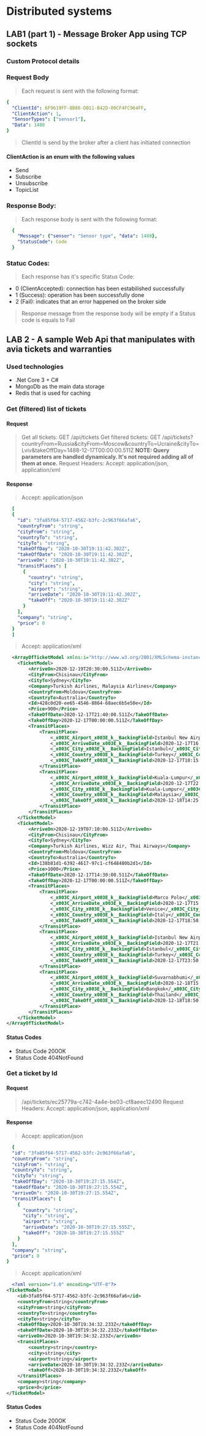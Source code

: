 # Distributed systems
## LAB1 (part 1) - Message Broker App using TCP sockets
### Custom Protocol details
### Request Body
> Each request is sent with the following format:
```yaml
{
  "ClientId": 6F9619FF-8B86-D011-B42D-00CF4FC964FF,
  "ClientAction": 1,
  "SensorTypes": ["sensor1"],
  "Data": 1488
}
```

> ClientId is send by the broker after a client has initiated connection
#### ClientAction is an enum with the following values

- Send
- Subscribe
- Unsubscribe
- TopicList

### Response Body:
> Each response body is sent with the following format:
```yaml
  {
    "Message": {"sensor": "Sensor type", "data": 1488},
    "StatusCode": Code
  }
```

### Statuc Codes:
> Each response has it's specific Status Code:
- 0 (ClientAccepted): connection  has been estabilished successfully
- 1 (Success): operation has been successfully done
- 2 (Fail): indicates that an error happened on the broker side

> Response message from the response body will be empty if a Status code is equals to Fail


## LAB 2 - A sample Web Api that manipulates with avia tickets and warranties
### Used technologies
- .Net Core 3 + C#
- MongoDb as the main data storage
- Redis that is used for caching

### Get (filtered) list of tickets
#### Request
> Get all tickets: GET /api/tickets
> Get filtered tickets: GET /api/tickets?countryFrom=Russia&cityFrom=Moscow&countryTo=Ucraine&cityTo=Lviv&takeOffDay=1488-12-17T00:00:00.511Z
> **NOTE: Query parameters are handled dynamicaly. It's not required adding all of them at once.**
> Request Headers: Accept: application/json, application/xml

#### Response
> Accept: application/json
```yaml
  [
  {
    "id": "3fa85f64-5717-4562-b3fc-2c963f66afa6",
    "countryFrom": "string",
    "cityFrom": "string",
    "countryTo": "string",
    "cityTo": "string",
    "takeOffDay": "2020-10-30T19:11:42.302Z",
    "takeOffDate": "2020-10-30T19:11:42.302Z",
    "arriveOn": "2020-10-30T19:11:42.302Z",
    "transitPlaces": [
      {
        "country": "string",
        "city": "string",
        "airport": "string",
        "arriveDate": "2020-10-30T19:11:42.302Z",
        "takeOff": "2020-10-30T19:11:42.302Z"
      }
    ],
    "company": "string",
    "price": 0
  }
  ]
```

> Accept: application/xml
```xml
  <ArrayOfTicketModel xmlns:i="http://www.w3.org/2001/XMLSchema-instance" xmlns="http://schemas.datacontract.org/2004/07/AviaSalesApiCopyTwo.Models.Tickets">
    <TicketModel>
        <ArriveOn>2020-12-19T20:30:00.511Z</ArriveOn>
        <CityFrom>Chisinau</CityFrom>
        <CityTo>Sydney</CityTo>
        <Company>Turkish Airlines, Malaysia Airlines</Company>
        <CountryFrom>Moldova</CountryFrom>
        <CountryTo>Australia</CountryTo>
        <Id>428c0d20-ee65-4546-8864-68aec6b5e50e</Id>
        <Price>900</Price>
        <TakeOffDate>2020-12-17T21:40:00.511Z</TakeOffDate>
        <TakeOffDay>2020-12-17T00:00:00.511Z</TakeOffDay>
        <TransitPlaces>
            <TransitPlace>
                <_x003C_Airport_x003E_k__BackingField>Istanbul New Airport</_x003C_Airport_x003E_k__BackingField>
                <_x003C_ArriveDate_x003E_k__BackingField>2020-12-17T16:50:00.511Z</_x003C_ArriveDate_x003E_k__BackingField>
                <_x003C_City_x003E_k__BackingField>Istanbul</_x003C_City_x003E_k__BackingField>
                <_x003C_Country_x003E_k__BackingField>Turkey</_x003C_Country_x003E_k__BackingField>
                <_x003C_TakeOff_x003E_k__BackingField>2020-12-17T18:15:00.511Z</_x003C_TakeOff_x003E_k__BackingField>
            </TransitPlace>
            <TransitPlace>
                <_x003C_Airport_x003E_k__BackingField>Kuala-Lumpur</_x003C_Airport_x003E_k__BackingField>
                <_x003C_ArriveDate_x003E_k__BackingField>2020-12-17T22:30:00.511Z</_x003C_ArriveDate_x003E_k__BackingField>
                <_x003C_City_x003E_k__BackingField>Kuala-Lumpur</_x003C_City_x003E_k__BackingField>
                <_x003C_Country_x003E_k__BackingField>Malaysia</_x003C_Country_x003E_k__BackingField>
                <_x003C_TakeOff_x003E_k__BackingField>2020-12-18T14:25:00.511Z</_x003C_TakeOff_x003E_k__BackingField>
            </TransitPlace>
        </TransitPlaces>
    </TicketModel>
    <TicketModel>
        <ArriveOn>2020-12-19T07:10:00.511Z</ArriveOn>
        <CityFrom>Chisinau</CityFrom>
        <CityTo>Sydney</CityTo>
        <Company>Turkish Airlines, Wizz Air, Thai Airways</Company>
        <CountryFrom>Moldova</CountryFrom>
        <CountryTo>Australia</CountryTo>
        <Id>138b81d1-6392-4617-97c1-cf648480b2d1</Id>
        <Price>1000</Price>
        <TakeOffDate>2020-12-17T14:30:00.511Z</TakeOffDate>
        <TakeOffDay>2020-12-17T00:00:00.511Z</TakeOffDay>
        <TransitPlaces>
            <TransitPlace>
                <_x003C_Airport_x003E_k__BackingField>Marco Polo</_x003C_Airport_x003E_k__BackingField>
                <_x003C_ArriveDate_x003E_k__BackingField>2020-12-17T15:50:00.511Z</_x003C_ArriveDate_x003E_k__BackingField>
                <_x003C_City_x003E_k__BackingField>Venice</_x003C_City_x003E_k__BackingField>
                <_x003C_Country_x003E_k__BackingField>Italy</_x003C_Country_x003E_k__BackingField>
                <_x003C_TakeOff_x003E_k__BackingField>2020-12-17T18:50:00.511Z</_x003C_TakeOff_x003E_k__BackingField>
            </TransitPlace>
            <TransitPlace>
                <_x003C_Airport_x003E_k__BackingField>Istanbul New Airport</_x003C_Airport_x003E_k__BackingField>
                <_x003C_ArriveDate_x003E_k__BackingField>2020-12-17T21:20:00.511Z</_x003C_ArriveDate_x003E_k__BackingField>
                <_x003C_City_x003E_k__BackingField>Istanbul</_x003C_City_x003E_k__BackingField>
                <_x003C_Country_x003E_k__BackingField>Turkey</_x003C_Country_x003E_k__BackingField>
                <_x003C_TakeOff_x003E_k__BackingField>2020-12-17T23:50:00.511Z</_x003C_TakeOff_x003E_k__BackingField>
            </TransitPlace>
            <TransitPlace>
                <_x003C_Airport_x003E_k__BackingField>Suvarnabhumi</_x003C_Airport_x003E_k__BackingField>
                <_x003C_ArriveDate_x003E_k__BackingField>2020-12-18T15:55:00.511Z</_x003C_ArriveDate_x003E_k__BackingField>
                <_x003C_City_x003E_k__BackingField>Bangkok</_x003C_City_x003E_k__BackingField>
                <_x003C_Country_x003E_k__BackingField>Thailand</_x003C_Country_x003E_k__BackingField>
                <_x003C_TakeOff_x003E_k__BackingField>2020-12-18T18:50:00.511Z</_x003C_TakeOff_x003E_k__BackingField>
            </TransitPlace>
        </TransitPlaces>
    </TicketModel>
</ArrayOfTicketModel>
```

#### Status Codes
- Status Code 200OK
- Status Code 404NotFound

### Get a ticket by Id
#### Request
> /api/tickets/ec25779a-c742-4a4e-be03-cf8aeec12490
> Request Headers: Accept: application/json, application/xml

#### Response
> Accept: application/json
```yaml
  {
  "id": "3fa85f64-5717-4562-b3fc-2c963f66afa6",
  "countryFrom": "string",
  "cityFrom": "string",
  "countryTo": "string",
  "cityTo": "string",
  "takeOffDay": "2020-10-30T19:27:15.554Z",
  "takeOffDate": "2020-10-30T19:27:15.554Z",
  "arriveOn": "2020-10-30T19:27:15.554Z",
  "transitPlaces": [
    {
      "country": "string",
      "city": "string",
      "airport": "string",
      "arriveDate": "2020-10-30T19:27:15.555Z",
      "takeOff": "2020-10-30T19:27:15.555Z"
    }
  ],
  "company": "string",
  "price": 0
}
```
> Accept: application/xml
```xml
  <?xml version="1.0" encoding="UTF-8"?>
<TicketModel>
	<id>3fa85f64-5717-4562-b3fc-2c963f66afa6</id>
	<countryFrom>string</countryFrom>
	<cityFrom>string</cityFrom>
	<countryTo>string</countryTo>
	<cityTo>string</cityTo>
	<takeOffDay>2020-10-30T19:34:32.233Z</takeOffDay>
	<takeOffDate>2020-10-30T19:34:32.233Z</takeOffDate>
	<arriveOn>2020-10-30T19:34:32.233Z</arriveOn>
	<transitPlaces>
		<country>string</country>
		<city>string</city>
		<airport>string</airport>
		<arriveDate>2020-10-30T19:34:32.233Z</arriveDate>
		<takeOff>2020-10-30T19:34:32.233Z</takeOff>
	</transitPlaces>
	<company>string</company>
	<price>0</price>
</TicketModel>
```

#### Status Codes
- Status Code 200OK
- Status Code 404NotFound

